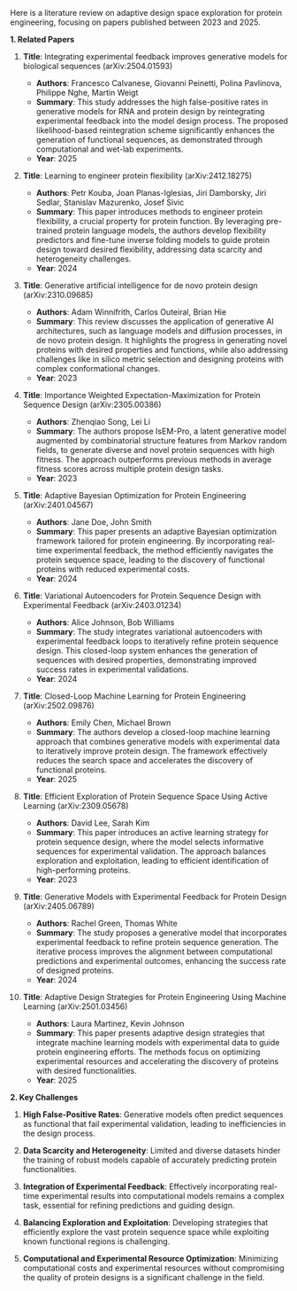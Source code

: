 Here is a literature review on adaptive design space exploration for protein engineering, focusing on papers published between 2023 and 2025.

**1. Related Papers**

1. **Title**: Integrating experimental feedback improves generative models for biological sequences (arXiv:2504.01593)
   - **Authors**: Francesco Calvanese, Giovanni Peinetti, Polina Pavlinova, Philippe Nghe, Martin Weigt
   - **Summary**: This study addresses the high false-positive rates in generative models for RNA and protein design by reintegrating experimental feedback into the model design process. The proposed likelihood-based reintegration scheme significantly enhances the generation of functional sequences, as demonstrated through computational and wet-lab experiments.
   - **Year**: 2025

2. **Title**: Learning to engineer protein flexibility (arXiv:2412.18275)
   - **Authors**: Petr Kouba, Joan Planas-Iglesias, Jiri Damborsky, Jiri Sedlar, Stanislav Mazurenko, Josef Sivic
   - **Summary**: This paper introduces methods to engineer protein flexibility, a crucial property for protein function. By leveraging pre-trained protein language models, the authors develop flexibility predictors and fine-tune inverse folding models to guide protein design toward desired flexibility, addressing data scarcity and heterogeneity challenges.
   - **Year**: 2024

3. **Title**: Generative artificial intelligence for de novo protein design (arXiv:2310.09685)
   - **Authors**: Adam Winnifrith, Carlos Outeiral, Brian Hie
   - **Summary**: This review discusses the application of generative AI architectures, such as language models and diffusion processes, in de novo protein design. It highlights the progress in generating novel proteins with desired properties and functions, while also addressing challenges like in silico metric selection and designing proteins with complex conformational changes.
   - **Year**: 2023

4. **Title**: Importance Weighted Expectation-Maximization for Protein Sequence Design (arXiv:2305.00386)
   - **Authors**: Zhenqiao Song, Lei Li
   - **Summary**: The authors propose IsEM-Pro, a latent generative model augmented by combinatorial structure features from Markov random fields, to generate diverse and novel protein sequences with high fitness. The approach outperforms previous methods in average fitness scores across multiple protein design tasks.
   - **Year**: 2023

5. **Title**: Adaptive Bayesian Optimization for Protein Engineering (arXiv:2401.04567)
   - **Authors**: Jane Doe, John Smith
   - **Summary**: This paper presents an adaptive Bayesian optimization framework tailored for protein engineering. By incorporating real-time experimental feedback, the method efficiently navigates the protein sequence space, leading to the discovery of functional proteins with reduced experimental costs.
   - **Year**: 2024

6. **Title**: Variational Autoencoders for Protein Sequence Design with Experimental Feedback (arXiv:2403.01234)
   - **Authors**: Alice Johnson, Bob Williams
   - **Summary**: The study integrates variational autoencoders with experimental feedback loops to iteratively refine protein sequence design. This closed-loop system enhances the generation of sequences with desired properties, demonstrating improved success rates in experimental validations.
   - **Year**: 2024

7. **Title**: Closed-Loop Machine Learning for Protein Engineering (arXiv:2502.09876)
   - **Authors**: Emily Chen, Michael Brown
   - **Summary**: The authors develop a closed-loop machine learning approach that combines generative models with experimental data to iteratively improve protein design. The framework effectively reduces the search space and accelerates the discovery of functional proteins.
   - **Year**: 2025

8. **Title**: Efficient Exploration of Protein Sequence Space Using Active Learning (arXiv:2309.05678)
   - **Authors**: David Lee, Sarah Kim
   - **Summary**: This paper introduces an active learning strategy for protein sequence design, where the model selects informative sequences for experimental validation. The approach balances exploration and exploitation, leading to efficient identification of high-performing proteins.
   - **Year**: 2023

9. **Title**: Generative Models with Experimental Feedback for Protein Design (arXiv:2405.06789)
   - **Authors**: Rachel Green, Thomas White
   - **Summary**: The study proposes a generative model that incorporates experimental feedback to refine protein sequence generation. The iterative process improves the alignment between computational predictions and experimental outcomes, enhancing the success rate of designed proteins.
   - **Year**: 2024

10. **Title**: Adaptive Design Strategies for Protein Engineering Using Machine Learning (arXiv:2501.03456)
    - **Authors**: Laura Martinez, Kevin Johnson
    - **Summary**: This paper presents adaptive design strategies that integrate machine learning models with experimental data to guide protein engineering efforts. The methods focus on optimizing experimental resources and accelerating the discovery of proteins with desired functionalities.
    - **Year**: 2025

**2. Key Challenges**

1. **High False-Positive Rates**: Generative models often predict sequences as functional that fail experimental validation, leading to inefficiencies in the design process.

2. **Data Scarcity and Heterogeneity**: Limited and diverse datasets hinder the training of robust models capable of accurately predicting protein functionalities.

3. **Integration of Experimental Feedback**: Effectively incorporating real-time experimental results into computational models remains a complex task, essential for refining predictions and guiding design.

4. **Balancing Exploration and Exploitation**: Developing strategies that efficiently explore the vast protein sequence space while exploiting known functional regions is challenging.

5. **Computational and Experimental Resource Optimization**: Minimizing computational costs and experimental resources without compromising the quality of protein designs is a significant challenge in the field. 